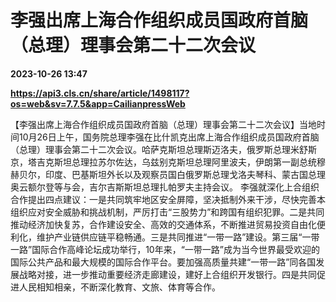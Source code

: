 # 李强出席上海合作组织成员国政府首脑（总理）理事会第二十二次会议

**2023-10-26 13:47**

**https://api3.cls.cn/share/article/1498117?os=web&sv=7.7.5&app=CailianpressWeb**

【李强出席上海合作组织成员国政府首脑（总理）理事会第二十二次会议】当地时间10月26日上午，国务院总理李强在比什凯克出席上海合作组织成员国政府首脑（总理）理事会第二十二次会议。哈萨克斯坦总理斯迈洛夫，俄罗斯总理米舒斯京，塔吉克斯坦总理拉苏尔佐达，乌兹别克斯坦总理阿里波夫，伊朗第一副总统穆赫贝尔，印度、巴基斯坦外长以及观察员国白俄罗斯总理戈洛夫琴科、蒙古国总理奥云额尔登等与会，吉尔吉斯斯坦总理扎帕罗夫主持会议。 李强就深化上合组织合作提出四点建议：一是共同筑牢地区安全屏障，坚决抵制外来干涉，尽快完善本组织应对安全威胁和挑战机制，严厉打击“三股势力”和跨国有组织犯罪。二是共同推动经济加快复苏，合作建设安全、高效的交通体系，不断推进贸易投资自由化便利化，维护产业链供应链平稳畅通。三是共同推进“一带一路”建设。第三届“一带一路”国际合作高峰论坛成功举行，10年来，“一带一路”成为当今世界最受欢迎的国际公共产品和最大规模的国际合作平台。要加强高质量共建“一带一路”同各国发展战略对接，进一步推动重要经济走廊建设，建好上合组织开发银行。四是共同促进人民相知相亲，不断深化教育、文旅、体育等合作。